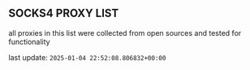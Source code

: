 ## SOCKS4 PROXY LIST

all proxies in this list were collected from open sources and tested for functionality

last update: `2025-01-04 22:52:08.806832+00:00`